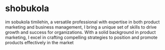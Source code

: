 # shobukola
im sobukola timilehin,  a versatile professional with expertise in both product marketing and business management, I bring a unique set of skills to drive growth and success for organizations. With a solid background in product marketing, I excel in crafting compelling strategies to position and promote products effectively in the market
